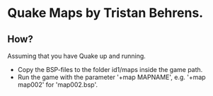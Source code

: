 # Quake Maps by Tristan Behrens.

## How?

Assuming that you have Quake up and running.

- Copy the BSP-files to the folder id1/maps inside the game path.
- Run the game with the parameter '+map MAPNAME', e.g. '+map map002' for 'map002.bsp'.